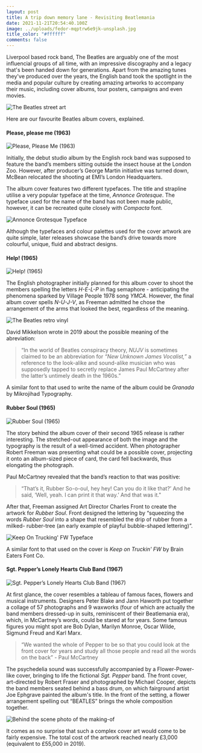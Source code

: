 ```yaml
---
layout: post
title: A trip down memory lane - Revisiting Beatlemania
date: 2021-11-21T20:54:40.100Z
image: ../uploads/fedor-mqptrw6e9jk-unsplash.jpg
title_color: "#ffffff"
comments: false
---
```

Liverpool based rock band, The Beatles are arguably one of the most influencial groups of all time, with an impressive discography and a legacy that's been handed down for generations. Apart from the amazing tunes they've produced over the years, the English band took the spotlight in the media and popular culture by creating amazing artworks to accompany their music, including cover albums, tour posters, campaigns and even movies. 

![The Beatles street art](../uploads/fedor-0pzd6to2yui-unsplash.jpg "The Beatles street art")

Here are our favourite Beatles album covers, explained. 

#### Please, please me (1963)

![Please, Please Me (1963)](../uploads/beatles_ppm-1024x1024.jpg "Please, Please Me (1963)")

Initially, the debut studio album by the English rock band was supposed to feature the band’s members sitting outside the insect house at the London Zoo. However, after producer’s George Martin initiative was turned down, McBean relocated the shooting at EMI’s London Headquarters. 

The album cover features two different typefaces. The title and strapline utilise a very popular typeface at the time, *Annonce Grotesque*. The typeface used for the name of the band has not been made public, however, it can be recreated quite closely with *Compacta* font.

![Annonce Grotesque Typeface](../uploads/l_annoncegrotesque_-2-60_1400.jpg "Annonce Grotesque Typeface")

Although the typefaces and colour palettes used for the cover artwork are quite simple, later releases showcase the band’s drive towards more colourful, unique, fluid and abstract designs. 

#### Help! (1965)

![Help! (1965)](../uploads/thebeat_help_coverar_3000dpi300rgb1000151975-1024x1024.jpg "Help! (1965)")

The English photographer initially planned for this album cover to shoot the members spelling the letters *H-E-L-P* in flag semaphore - anticipating the phenomena sparked by Village People 1978 song *YMCA*. However, the final album cover spells *N-U-J-V*, as Freeman admitted he chose the arrangement of the arms that looked the best, regardless of the meaning. 

![The Beatles retro vinyl](../uploads/nick-fewings-cdcu2beoxcw-unsplash.jpg "The Beatles retro vinyl")

David Mikkelson wrote in 2019 about the possible meaning of the abreviation: 

> “In the world of Beatles conspiracy theory, *NUJV* is sometimes claimed to be an abbreviation for *“New Unknown James Vocalist,”* a reference to the look-alike and sound-alike musician who was supposedly tapped to secretly replace James Paul McCartney after the latter’s untimely death in the 1960s.”

A similar font to that used to write the name of the album could be *Granada* by Mikrojihad Typography. 

#### Rubber Soul (1965)

![Rubber Soul (1965)](../uploads/thebeat_rubbers_coverar_3000dpi300rgb1000165450-1024x1024.jpg "Rubber Soul (1965)")

The story behind the album cover of their second 1965 release is rather interesting. The stretched-out appearance of both the image and the typography is the result of a well-timed accident. When photographer Robert Freeman was presenting what could be a possible cover, projecting it onto an album-sized piece of card, the card fell backwards, thus elongating the photograph. 

Paul McCartney revealed that the band’s reaction to that was positive: 

> “That’s it, Rubber So-o-oul, hey hey! Can you do it like that?’ And he said, ‘Well, yeah. I can print it that way.’ And that was it."

After that, Freeman assigned Art Director Charles Front to create the artwork for *Rubber Soul*. Front designed the lettering by “squeezing the words *Rubber Soul* into a shape that resembled the drip of rubber from a milked- rubber-tree (an early example of playful bubble-shaped lettering)”.

![Keep On Trucking' FW Typeface](../uploads/keep-on-truckin-font-letters-charmap-44253-1200x700.png "Keep On Trucking' FW Typeface")

A similar font to that used on the cover is *Keep on Truckin' FW* by Brain Eaters Font Co.

#### Sgt. Pepper’s Lonely Hearts Club Band (1967)

![Sgt. Pepper’s Lonely Hearts Club Band (1967)](../uploads/thebeat_sgtpepp_coverar_3000dpi300rgb1000135017-1024x1024.jpg "Sgt. Pepper’s Lonely Hearts Club Band (1967)")

At first glance, the cover resembles a tableau of famous faces, flowers and musical instruments. Designers Peter Blake and Jann Haworth put together a collage of 57 photographs and 9 waxworks (four of which are actually the band members dressed-up in suits, reminiscent of their Beatlemania era), which, in McCartney’s words, could be stared at for years. Some famous figures you might spot are Bob Dylan, Marilyn Monroe, Oscar Wilde, Sigmund Freud and Karl Marx.

> “We wanted the whole of Pepper to be so that you could look at the front cover for years and study all those people and read all the words on the back” - Paul McCartney

The psychedelia sound was successfully accompanied by a Flower-Power-like cover, bringing to life the fictional *Sgt. Pepper* band. The front cover, art-directed by Robert Fraser and photographed by Michael Cooper, depicts the band members seated behind a bass drum, on which fairground artist Joe Ephgrave painted the album's title. In the front of the setting, a flower arrangement spelling out “BEATLES” brings the whole composition together. 

![Behind the scene photo of the making-of ](../uploads/making-the-cover-for-sgt-pepper’s-lonely-hearts-club-band-1-.jpg "Behind the scene photo of the making-of")

It comes as no surprise that such a complex cover art would come to be fairly expensive. The total cost of the artwork reached nearly £3,000 (equivalent to £55,000 in 2019).